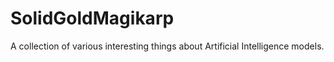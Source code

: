 #  SolidGoldMagikarp
A collection of various interesting things about Artificial Intelligence models. 
